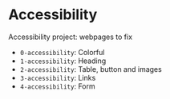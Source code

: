 # Accessibility

Accessibility project: webpages to fix

- `0-accessibility`: Colorful
- `1-accessibility`: Heading
- `2-accessibility`: Table, button and images
- `3-accessibility`: Links
- `4-accessibility`: Form
